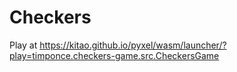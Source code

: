 # Checkers

Play at https://kitao.github.io/pyxel/wasm/launcher/?play=timponce.checkers-game.src.CheckersGame
